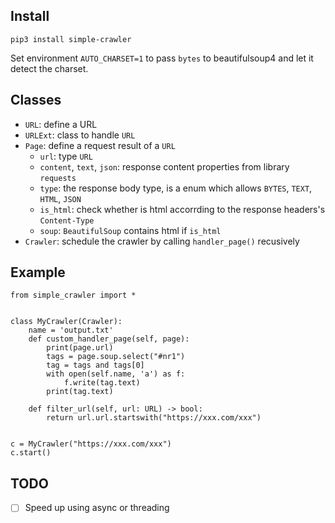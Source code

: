 ## Install

`pip3 install simple-crawler`

Set environment `AUTO_CHARSET=1` to pass `bytes` to beautifulsoup4 and let it detect the charset.

## Classes

* `URL`: define a URL
* `URLExt`: class to handle `URL`
* `Page`: define a request result of a `URL`
    * `url`: type `URL`
    * `content`, `text`, `json`: response content properties from library `requests`
    * `type`: the response body type, is a enum which allows `BYTES`, `TEXT`, `HTML`, `JSON`
    * `is_html`: check whether is html accorrding to the response headers's `Content-Type`
    * `soup`: `BeautifulSoup` contains html if `is_html`
* `Crawler`: schedule the crawler by calling `handler_page()` recusively

## Example

```
from simple_crawler import *


class MyCrawler(Crawler):
    name = 'output.txt'
    def custom_handler_page(self, page):
        print(page.url)
        tags = page.soup.select("#nr1")
        tag = tags and tags[0]
        with open(self.name, 'a') as f:
            f.write(tag.text)
        print(tag.text)

    def filter_url(self, url: URL) -> bool:
        return url.url.startswith("https://xxx.com/xxx")


c = MyCrawler("https://xxx.com/xxx")
c.start()
```

## TODO

* [ ] Speed up using async or threading
